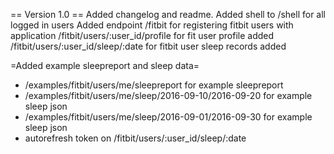 == Version 1.0 ==
Added changelog and readme.
Added shell to /shell for all logged in users
Added endpoint /fitbit for registering fitbit users with application
/fitbit/users/:user_id/profile for fit user profile added
/fitbit/users/:user_id/sleep/:date for fitbit user sleep records added

=Added example sleepreport and sleep data=
* /examples/fitbit/users/me/sleepreport for example sleepreport
* /examples/fitbit/users/me/sleep/2016-09-10/2016-09-20 for example sleep json
* /examples/fitbit/users/me/sleep/2016-09-01/2016-09-30 for example sleep json
* autorefresh token on /fitbit/users/:user_id/sleep/:date